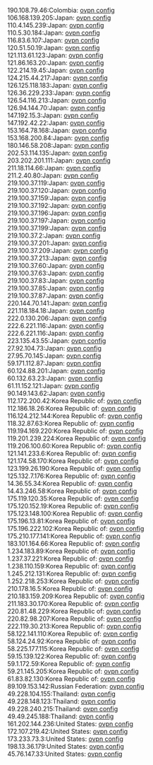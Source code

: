 190.108.79.46:Colombia: [ovpn config](vpn/190_108_79_46.ovpn)  
106.168.139.205:Japan: [ovpn config](vpn/106_168_139_205.ovpn)  
110.4.145.239:Japan: [ovpn config](vpn/110_4_145_239.ovpn)  
110.5.30.184:Japan: [ovpn config](vpn/110_5_30_184.ovpn)  
116.83.6.107:Japan: [ovpn config](vpn/116_83_6_107.ovpn)  
120.51.50.19:Japan: [ovpn config](vpn/120_51_50_19.ovpn)  
121.113.61.123:Japan: [ovpn config](vpn/121_113_61_123.ovpn)  
121.86.163.20:Japan: [ovpn config](vpn/121_86_163_20.ovpn)  
122.214.19.45:Japan: [ovpn config](vpn/122_214_19_45.ovpn)  
124.215.44.217:Japan: [ovpn config](vpn/124_215_44_217.ovpn)  
126.125.118.183:Japan: [ovpn config](vpn/126_125_118_183.ovpn)  
126.36.229.233:Japan: [ovpn config](vpn/126_36_229_233.ovpn)  
126.54.116.213:Japan: [ovpn config](vpn/126_54_116_213.ovpn)  
126.94.144.70:Japan: [ovpn config](vpn/126_94_144_70.ovpn)  
147.192.15.3:Japan: [ovpn config](vpn/147_192_15_3.ovpn)  
147.192.42.22:Japan: [ovpn config](vpn/147_192_42_22.ovpn)  
153.164.78.168:Japan: [ovpn config](vpn/153_164_78_168.ovpn)  
153.168.200.84:Japan: [ovpn config](vpn/153_168_200_84.ovpn)  
180.146.58.208:Japan: [ovpn config](vpn/180_146_58_208.ovpn)  
202.53.114.135:Japan: [ovpn config](vpn/202_53_114_135.ovpn)  
203.202.201.111:Japan: [ovpn config](vpn/203_202_201_111.ovpn)  
211.18.114.66:Japan: [ovpn config](vpn/211_18_114_66.ovpn)  
211.2.40.80:Japan: [ovpn config](vpn/211_2_40_80.ovpn)  
219.100.37.119:Japan: [ovpn config](vpn/219_100_37_119.ovpn)  
219.100.37.120:Japan: [ovpn config](vpn/219_100_37_120.ovpn)  
219.100.37.159:Japan: [ovpn config](vpn/219_100_37_159.ovpn)  
219.100.37.192:Japan: [ovpn config](vpn/219_100_37_192.ovpn)  
219.100.37.196:Japan: [ovpn config](vpn/219_100_37_196.ovpn)  
219.100.37.197:Japan: [ovpn config](vpn/219_100_37_197.ovpn)  
219.100.37.199:Japan: [ovpn config](vpn/219_100_37_199.ovpn)  
219.100.37.2:Japan: [ovpn config](vpn/219_100_37_2.ovpn)  
219.100.37.201:Japan: [ovpn config](vpn/219_100_37_201.ovpn)  
219.100.37.209:Japan: [ovpn config](vpn/219_100_37_209.ovpn)  
219.100.37.213:Japan: [ovpn config](vpn/219_100_37_213.ovpn)  
219.100.37.60:Japan: [ovpn config](vpn/219_100_37_60.ovpn)  
219.100.37.63:Japan: [ovpn config](vpn/219_100_37_63.ovpn)  
219.100.37.83:Japan: [ovpn config](vpn/219_100_37_83.ovpn)  
219.100.37.85:Japan: [ovpn config](vpn/219_100_37_85.ovpn)  
219.100.37.87:Japan: [ovpn config](vpn/219_100_37_87.ovpn)  
220.144.70.141:Japan: [ovpn config](vpn/220_144_70_141.ovpn)  
221.118.184.18:Japan: [ovpn config](vpn/221_118_184_18.ovpn)  
222.0.130.206:Japan: [ovpn config](vpn/222_0_130_206.ovpn)  
222.6.221.116:Japan: [ovpn config](vpn/222_6_221_116.ovpn)  
222.6.221.116:Japan: [ovpn config](vpn/222_6_221_116.ovpn)  
223.135.43.55:Japan: [ovpn config](vpn/223_135_43_55.ovpn)  
27.92.104.73:Japan: [ovpn config](vpn/27_92_104_73.ovpn)  
27.95.70.145:Japan: [ovpn config](vpn/27_95_70_145.ovpn)  
59.171.112.87:Japan: [ovpn config](vpn/59_171_112_87.ovpn)  
60.124.88.201:Japan: [ovpn config](vpn/60_124_88_201.ovpn)  
60.132.63.23:Japan: [ovpn config](vpn/60_132_63_23.ovpn)  
61.11.152.121:Japan: [ovpn config](vpn/61_11_152_121.ovpn)  
90.149.143.62:Japan: [ovpn config](vpn/90_149_143_62.ovpn)  
112.172.200.42:Korea Republic of: [ovpn config](vpn/112_172_200_42.ovpn)  
112.186.18.26:Korea Republic of: [ovpn config](vpn/112_186_18_26.ovpn)  
116.124.212.144:Korea Republic of: [ovpn config](vpn/116_124_212_144.ovpn)  
118.32.87.63:Korea Republic of: [ovpn config](vpn/118_32_87_63.ovpn)  
119.194.169.220:Korea Republic of: [ovpn config](vpn/119_194_169_220.ovpn)  
119.201.239.224:Korea Republic of: [ovpn config](vpn/119_201_239_224.ovpn)  
119.206.100.60:Korea Republic of: [ovpn config](vpn/119_206_100_60.ovpn)  
121.141.233.6:Korea Republic of: [ovpn config](vpn/121_141_233_6.ovpn)  
121.174.58.170:Korea Republic of: [ovpn config](vpn/121_174_58_170.ovpn)  
123.199.26.190:Korea Republic of: [ovpn config](vpn/123_199_26_190.ovpn)  
125.132.7.176:Korea Republic of: [ovpn config](vpn/125_132_7_176.ovpn)  
14.36.55.34:Korea Republic of: [ovpn config](vpn/14_36_55_34.ovpn)  
14.43.246.58:Korea Republic of: [ovpn config](vpn/14_43_246_58.ovpn)  
175.119.120.35:Korea Republic of: [ovpn config](vpn/175_119_120_35.ovpn)  
175.120.152.19:Korea Republic of: [ovpn config](vpn/175_120_152_19.ovpn)  
175.123.148.100:Korea Republic of: [ovpn config](vpn/175_123_148_100.ovpn)  
175.196.13.81:Korea Republic of: [ovpn config](vpn/175_196_13_81.ovpn)  
175.196.222.102:Korea Republic of: [ovpn config](vpn/175_196_222_102.ovpn)  
175.210.177.141:Korea Republic of: [ovpn config](vpn/175_210_177_141.ovpn)  
183.101.164.66:Korea Republic of: [ovpn config](vpn/183_101_164_66.ovpn)  
1.234.183.89:Korea Republic of: [ovpn config](vpn/1_234_183_89.ovpn)  
1.237.37.221:Korea Republic of: [ovpn config](vpn/1_237_37_221.ovpn)  
1.238.110.159:Korea Republic of: [ovpn config](vpn/1_238_110_159.ovpn)  
1.245.212.131:Korea Republic of: [ovpn config](vpn/1_245_212_131.ovpn)  
1.252.218.253:Korea Republic of: [ovpn config](vpn/1_252_218_253.ovpn)  
210.178.16.5:Korea Republic of: [ovpn config](vpn/210_178_16_5.ovpn)  
210.183.159.209:Korea Republic of: [ovpn config](vpn/210_183_159_209.ovpn)  
211.183.30.170:Korea Republic of: [ovpn config](vpn/211_183_30_170.ovpn)  
220.81.48.229:Korea Republic of: [ovpn config](vpn/220_81_48_229.ovpn)  
220.82.98.207:Korea Republic of: [ovpn config](vpn/220_82_98_207.ovpn)  
222.119.30.213:Korea Republic of: [ovpn config](vpn/222_119_30_213.ovpn)  
58.122.141.110:Korea Republic of: [ovpn config](vpn/58_122_141_110.ovpn)  
58.124.24.92:Korea Republic of: [ovpn config](vpn/58_124_24_92.ovpn)  
58.225.177.115:Korea Republic of: [ovpn config](vpn/58_225_177_115.ovpn)  
59.15.139.122:Korea Republic of: [ovpn config](vpn/59_15_139_122.ovpn)  
59.1.172.59:Korea Republic of: [ovpn config](vpn/59_1_172_59.ovpn)  
59.21.145.205:Korea Republic of: [ovpn config](vpn/59_21_145_205.ovpn)  
61.83.82.130:Korea Republic of: [ovpn config](vpn/61_83_82_130.ovpn)  
89.109.153.142:Russian Federation: [ovpn config](vpn/89_109_153_142.ovpn)  
49.228.104.155:Thailand: [ovpn config](vpn/49_228_104_155.ovpn)  
49.228.148.123:Thailand: [ovpn config](vpn/49_228_148_123.ovpn)  
49.228.240.215:Thailand: [ovpn config](vpn/49_228_240_215.ovpn)  
49.49.245.188:Thailand: [ovpn config](vpn/49_49_245_188.ovpn)  
161.202.144.236:United States: [ovpn config](vpn/161_202_144_236.ovpn)  
172.107.219.42:United States: [ovpn config](vpn/172_107_219_42.ovpn)  
173.233.73.3:United States: [ovpn config](vpn/173_233_73_3.ovpn)  
198.13.36.179:United States: [ovpn config](vpn/198_13_36_179.ovpn)  
45.76.147.33:United States: [ovpn config](vpn/45_76_147_33.ovpn)  
